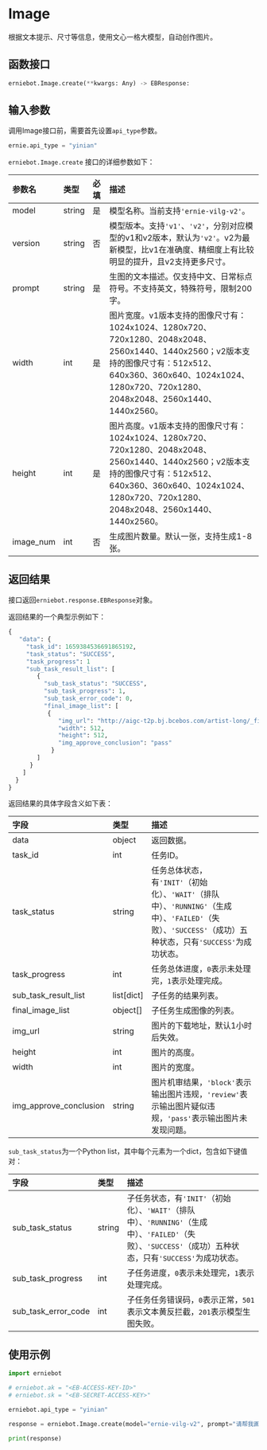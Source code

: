 # Image

根据文本提示、尺寸等信息，使用文心一格大模型，自动创作图片。

## 函数接口

``` {.py .copy}
erniebot.Image.create(**kwargs: Any) -> EBResponse:
```
## 输入参数

调用Image接口前，需要首先设置`api_type`参数。

``` {.py .copy}
ernie.api_type = "yinian"
```

`erniebot.Image.create` 接口的详细参数如下：

| 参数名 | 类型     | 必填    | 描述   |
| :-----| :-----  | :----- | :----- |
| model | string  | 是 | 模型名称。当前支持`'ernie-vilg-v2'`。|
| version | string | 否 | 模型版本。支持`'v1'`、`'v2'`，分别对应模型的v1和v2版本，默认为`'v2'`。v2为最新模型，比v1在准确度、精细度上有比较明显的提升，且v2支持更多尺寸。 |
| prompt | string | 是 | 生图的文本描述。仅支持中文、日常标点符号。不支持英文，特殊符号，限制200字。 |
| width | int     | 是 | 图片宽度。v1版本支持的图像尺寸有：1024x1024、1280x720、720x1280、2048x2048、2560x1440、1440x2560；v2版本支持的图像尺寸有：512x512、640x360、360x640、1024x1024、1280x720、720x1280、2048x2048、2560x1440、1440x2560。 |
| height | int     | 是 | 图片高度。v1版本支持的图像尺寸有：1024x1024、1280x720、720x1280、2048x2048、2560x1440、1440x2560；v2版本支持的图像尺寸有：512x512、640x360、360x640、1024x1024、1280x720、720x1280、2048x2048、2560x1440、1440x2560。 |
| image_num | int | 否 | 生成图片数量。默认一张，支持生成1-8张。 |


## 返回结果

接口返回`erniebot.response.EBResponse`对象。

返回结果的一个典型示例如下：

```python
{
   "data": {
     "task_id": 1659384536691865192,
     "task_status": "SUCCESS",
     "task_progress": 1
     "sub_task_result_list": [
        {
          "sub_task_status": "SUCCESS",
          "sub_task_progress": 1,
          "sub_task_error_code": 0,
          "final_image_list": [
           {  
              "img_url": "http://aigc-t2p.bj.bcebos.com/artist-long/_final.png?02d252c87b91ed3b2f6327db0",
              "width": 512,
              "height": 512,
              "img_approve_conclusion": "pass"
            }
        ]
      }
    ]
  }
}
```

返回结果的具体字段含义如下表：

| 字段  | 类型   | 描述  |
| :--- | :---- | :---- |
| data | object | 返回数据。 |
| task_id | int | 任务ID。 |
| task_status | string | 任务总体状态，有`'INIT'`（初始化）、`'WAIT'`（排队中）、`'RUNNING'`（生成中）、`'FAILED'`（失败）、`'SUCCESS'`（成功）五种状态，只有`'SUCCESS'`为成功状态。 |
| task_progress | int | 任务总体进度，`0`表示未处理完，`1`表示处理完成。 |
| sub_task_result_list | list[dict] | 子任务的结果列表。 |
| final_image_list | object[] | 子任务生成图像的列表。 |
| img_url | string | 图片的下载地址，默认1小时后失效。 |
| height | int | 图片的高度。 |
| width | int | 图片的宽度。 |
| img_approve_conclusion | string | 图片机审结果，`'block'`表示输出图片违规，`'review'`表示输出图片疑似违规，`'pass'`表示输出图片未发现问题。 |

`sub_task_status`为一个Python list，其中每个元素为一个dict，包含如下键值对：

| 字段  | 类型   | 描述  |
| :--- | :---- | :---- |
| sub_task_status | string | 子任务状态，有`'INIT'`（初始化）、`'WAIT'`（排队中）、`'RUNNING'`（生成中）、`'FAILED'`（失败）、`'SUCCESS'`（成功）五种状态，只有`'SUCCESS'`为成功状态。 |
| sub_task_progress | int | 子任务进度，`0`表示未处理完，`1`表示处理完成。 |
| sub_task_error_code | int | 子任务任务错误码，`0`表示正常，`501`表示文本黄反拦截，`201`表示模型生图失败。 |

## 使用示例

``` {.py .copy}
import erniebot

# erniebot.ak = "<EB-ACCESS-KEY-ID>"
# erniebot.sk = "<EB-SECRET-ACCESS-KEY>"

erniebot.api_type = "yinian"

response = erniebot.Image.create(model="ernie-vilg-v2", prompt="请帮我画一只可爱的大猫咪", width=512, height=512, version="v2", image_num=1)

print(response)
```
